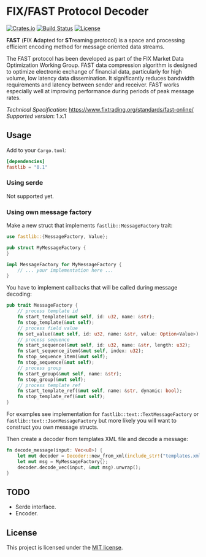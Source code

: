 # FIX/FAST Protocol Decoder
[![Crates.io](https://img.shields.io/crates/v/fastlib?style=flat-square)](https://crates.io/crates/fastlib)
[![Build Status](https://img.shields.io/github/actions/workflow/status/mcsakoff/rs-fastlib/rust.yml?branch=main&style=flat-square)](https://github.com/mcsakoff/rs-fastlib/actions/workflows/rust.yml?query=branch%3Amain)
[![License](https://img.shields.io/badge/license-MIT-blue?style=flat-square)](LICENSE-MIT)

**FAST** (**F**IX **A**dapted for **ST**reaming protocol) is a space and processing efficient encoding method for message oriented data streams.

The FAST protocol has been developed as part of the FIX Market Data Optimization Working Group.
FAST data compression algorithm is designed to optimize electronic exchange of financial data, particularly for high volume,
low latency data dissemination. It significantly reduces bandwidth requirements and latency between sender and receiver.
FAST works especially well at improving performance during periods of peak message rates.

_Technical Specification_: https://www.fixtrading.org/standards/fast-online/  
_Supported version_: 1.x.1


## Usage

Add to your `Cargo.toml`:

```toml
[dependencies]
fastlib = "0.1"
```

### Using serde

Not supported yet.

### Using own message factory

Make a new struct that implements `fastlib::MessageFactory` trait:

```rust
use fastlib::{MessageFactory, Value};

pub struct MyMessageFactory {
}

impl MessageFactory for MyMessageFactory {
    // ... your implementation here ...
}
```

You have to implement callbacks that will be called during message decoding:

```rust
pub trait MessageFactory {
    // process template id
    fn start_template(&mut self, id: u32, name: &str);
    fn stop_template(&mut self);
    // process field value
    fn set_value(&mut self, id: u32, name: &str, value: Option<Value>);
    // process sequence
    fn start_sequence(&mut self, id: u32, name: &str, length: u32);
    fn start_sequence_item(&mut self, index: u32);
    fn stop_sequence_item(&mut self);
    fn stop_sequence(&mut self);
    // process group
    fn start_group(&mut self, name: &str);
    fn stop_group(&mut self);
    // process template ref
    fn start_template_ref(&mut self, name: &str, dynamic: bool);
    fn stop_template_ref(&mut self);
}
```

For examples see implementation for `fastlib::text::TextMessageFactory` or `fastlib::text::JsonMessageFactory` but more likely you will want to construct you own message structs.

Then create a decoder from templates XML file and decode a message:

```rust
fn decode_message(input: Vec<u8>) {
    let mut decoder = Decoder::new_from_xml(include_str!("templates.xml")).unwrap();
    let mut msg = MyMessageFactory{};
    decoder.decode_vec(input, &mut msg).unwrap();
}
```


## TODO

- Serde interface.
- Encoder.


## License

This project is licensed under the [MIT license](LICENSE-MIT).
